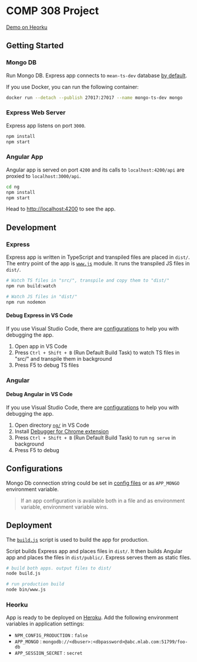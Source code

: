 # COMP 308 Project

[Demo on Heorku](https://comp-308.herokuapp.com)

## Getting Started

### Mongo DB

Run Mongo DB. Express app connects to `mean-ts-dev` database [by default](./src/config/env/development.ts).

If you use Docker, you can run the following container:

```bash
docker run --detach --publish 27017:27017 --name mongo-ts-dev mongo
```

### Express Web Server

Express app listens on port `3000`.

```bash
npm install
npm start
```

### Angular App

Angular app is served on port `4200` and its calls to `localhost:4200/api` are proxied to `localhost:3000/api`.

```bash
cd ng
npm install
npm start
```

Head to [http://localhost:4200](http://localhost:4200) to see the app.

## Development

### Express

Express app is written in TypeScript and transpiled files are placed in `dist/`. The entry point of the app is [`www.js`](./bin/www.js) module. It runs the transpiled JS files in `dist/`.

```bash
# Watch TS files in "src/", transpile and copy them to "dist/"
npm run build:watch

# Watch JS files in "dist/"
npm run nodemon
```

#### Debug Express in VS Code

If you use Visual Studio Code, there are [configurations](./.vscode/) to help you with debugging the app.

1. Open app in VS Code
1. Press `Ctrl + Shift + B` (Run Default Build Task) to watch TS files in "src/" and transpile them in background
1. Press F5 to debug TS files

### Angular

#### Debug Angular in VS Code

If you use Visual Studio Code, there are [configurations](./ng/.vscode/) to help you with debugging the app.

1. Open directory [`ng/`](./ng/) in VS Code
1. Install [Debugger for Chrome extension](https://github.com/Microsoft/vscode-chrome-debug)
1. Press `Ctrl + Shift + B` (Run Default Build Task) to run `ng serve` in background
1. Press F5 to debug

## Configurations

Mongo Db connection string could be set in [config files](./src/config/env) or as `APP_MONGO` environment variable.

> If an app configuration is available both in a file and as environment variable, environment variable wins.

## Deployment

The [`build.js`](./build.js) script is used to build the app for production.

Script builds Express app and places files in `dist/`. It then builds Angular app and places the files in `dist/public/`. Express serves them as static files.

```bash
# build both apps. output files to dist/
node build.js

# run production build
node bin/www.js
```

### Heorku

App is ready to be deployed on [Heroku](https://www.heroku.com). Add the following environment variables in application settings:

- `NPM_CONFIG_PRODUCTION` : `false`
- `APP_MONGO` : `mongodb://<dbuser>:<dbpassword>@abc.mlab.com:51799/foo-db`
- `APP_SESSION_SECRET` : `secret`

